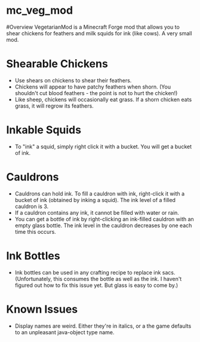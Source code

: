 # mc_veg_mod

#Overview 
VegetarianMod is a Minecraft Forge mod that allows you to shear chickens for feathers and milk squids for ink (like cows). A very small mod.

# Shearable Chickens
- Use shears on chickens to shear their feathers.
- Chickens will appear to have patchy feathers when shorn. (You shouldn't cut blood feathers - the point is not to hurt the chicken!)
- Like sheep, chickens will occasionally eat grass. If a shorn chicken eats grass, it will regrow its feathers.

# Inkable Squids
- To "ink" a squid, simply right click it with a bucket. You will get a bucket of ink.

# Cauldrons
- Cauldrons can hold ink. To fill a cauldron with ink, right-click it with a bucket of ink (obtained by inking a squid). The ink level of a filled cauldron is 3.
- If a cauldron contains any ink, it cannot be filled with water or rain.
- You can get a bottle of ink by right-clicking an ink-filled cauldron with an empty glass bottle. The ink level in the cauldron decreases by one each time this occurs. 

# Ink Bottles
- Ink bottles can be used in any crafting recipe to replace ink sacs. (Unfortunately, this consumes the bottle as well as the ink. I haven't figured out how to fix this issue yet. But glass is easy to come by.)

# Known Issues
- Display names are weird. Either they're in italics, or a the game defaults to an unpleasant java-object type name.
